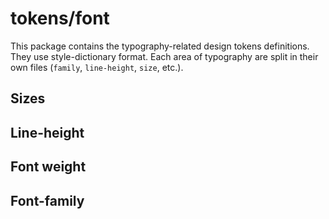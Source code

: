 # tokens/font

This package contains the typography-related design tokens definitions.
They use style-dictionary format. Each area of typography are split in their own files
(`family`, `line-height`, `size`, etc.).

## Sizes

<dockit-css-showcases css-props-prefix="--font-size" mode="scale"> </dockit-css-showcases>

## Line-height

<dockit-css-showcases css-props-prefix="--font-lineheight" component-type="text" style-key="line-height" long-text> </dockit-css-showcases>

## Font weight

<dockit-css-showcases css-props-prefix="--font-weight" component-type="text" style-key="font-weight"> </dockit-css-showcases>

## Font-family

<dockit-css-showcases css-props-prefix="--font-(sans|serif|mono)" component-type="text" style-key="font-family"> </dockit-css-showcases>
